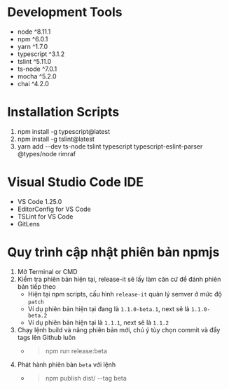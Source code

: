 # Development Tools

* node ^8.11.1
* npm ^6.0.1
* yarn ^1.7.0
* typescript ^3.1.2
* tslint ^5.11.0
* ts-node ^7.0.1
* mocha ^5.2.0
* chai ^4.2.0

# Installation Scripts

1. npm install -g typescript@latest
2. npm install -g tslint@latest
3. yarn add --dev ts-node tslint typescript typescript-eslint-parser @types/node rimraf

# Visual Studio Code IDE

* VS Code 1.25.0
* EditorConfig for VS Code
* TSLint for VS Code
* GitLens

# Quy trình cập nhật phiên bản npmjs

1. Mở Terminal or CMD
2. Kiểm tra phiên bản hiện tại, release-it sẽ lấy làm căn cứ để đánh phiên bản tiếp theo
    * Hiện tại npm scripts, cấu hình `release-it` quản lý semver ở mức độ `patch`
    * Ví dụ phiên bản hiện tại đang là `1.1.0-beta.1`, next sẽ là `1.1.0-beta.2`
    * Ví dụ phiên bản hiện tại là `1.1.1`, next sẽ là `1.1.2`
3. Chạy lệnh build và nâng phiên bản mới, chú ý tùy chọn commit và đẩy tags lên Github luôn
    * > npm run release:beta
4. Phát hành phiên bản `beta` với lệnh
    * > npm publish dist/ --tag beta
